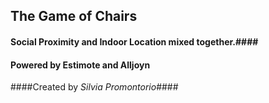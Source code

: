 ## **The Game of Chairs** ##

#### Social Proximity and Indoor Location mixed together.####
#### Powered by Estimote and Alljoyn ####


####Created by *Silvia Promontorio*####